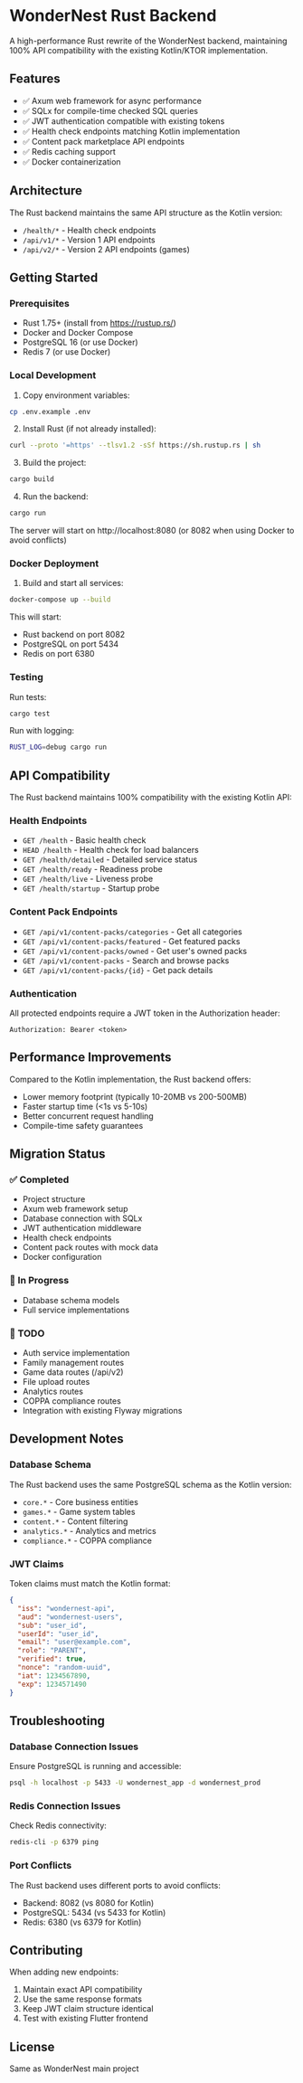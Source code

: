 # WonderNest Rust Backend

A high-performance Rust rewrite of the WonderNest backend, maintaining 100% API compatibility with the existing Kotlin/KTOR implementation.

## Features

- ✅ Axum web framework for async performance
- ✅ SQLx for compile-time checked SQL queries
- ✅ JWT authentication compatible with existing tokens
- ✅ Health check endpoints matching Kotlin implementation
- ✅ Content pack marketplace API endpoints
- ✅ Redis caching support
- ✅ Docker containerization

## Architecture

The Rust backend maintains the same API structure as the Kotlin version:
- `/health/*` - Health check endpoints
- `/api/v1/*` - Version 1 API endpoints
- `/api/v2/*` - Version 2 API endpoints (games)

## Getting Started

### Prerequisites

- Rust 1.75+ (install from https://rustup.rs/)
- Docker and Docker Compose
- PostgreSQL 16 (or use Docker)
- Redis 7 (or use Docker)

### Local Development

1. Copy environment variables:
```bash
cp .env.example .env
```

2. Install Rust (if not already installed):
```bash
curl --proto '=https' --tlsv1.2 -sSf https://sh.rustup.rs | sh
```

3. Build the project:
```bash
cargo build
```

4. Run the backend:
```bash
cargo run
```

The server will start on http://localhost:8080 (or 8082 when using Docker to avoid conflicts)

### Docker Deployment

1. Build and start all services:
```bash
docker-compose up --build
```

This will start:
- Rust backend on port 8082
- PostgreSQL on port 5434
- Redis on port 6380

### Testing

Run tests:
```bash
cargo test
```

Run with logging:
```bash
RUST_LOG=debug cargo run
```

## API Compatibility

The Rust backend maintains 100% compatibility with the existing Kotlin API:

### Health Endpoints
- `GET /health` - Basic health check
- `HEAD /health` - Health check for load balancers
- `GET /health/detailed` - Detailed service status
- `GET /health/ready` - Readiness probe
- `GET /health/live` - Liveness probe
- `GET /health/startup` - Startup probe

### Content Pack Endpoints
- `GET /api/v1/content-packs/categories` - Get all categories
- `GET /api/v1/content-packs/featured` - Get featured packs
- `GET /api/v1/content-packs/owned` - Get user's owned packs
- `GET /api/v1/content-packs` - Search and browse packs
- `GET /api/v1/content-packs/{id}` - Get pack details

### Authentication
All protected endpoints require a JWT token in the Authorization header:
```
Authorization: Bearer <token>
```

## Performance Improvements

Compared to the Kotlin implementation, the Rust backend offers:
- Lower memory footprint (typically 10-20MB vs 200-500MB)
- Faster startup time (<1s vs 5-10s)
- Better concurrent request handling
- Compile-time safety guarantees

## Migration Status

### ✅ Completed
- Project structure
- Axum web framework setup
- Database connection with SQLx
- JWT authentication middleware
- Health check endpoints
- Content pack routes with mock data
- Docker configuration

### 🚧 In Progress
- Database schema models
- Full service implementations

### 📝 TODO
- Auth service implementation
- Family management routes
- Game data routes (/api/v2)
- File upload routes
- Analytics routes
- COPPA compliance routes
- Integration with existing Flyway migrations

## Development Notes

### Database Schema
The Rust backend uses the same PostgreSQL schema as the Kotlin version:
- `core.*` - Core business entities
- `games.*` - Game system tables
- `content.*` - Content filtering
- `analytics.*` - Analytics and metrics
- `compliance.*` - COPPA compliance

### JWT Claims
Token claims must match the Kotlin format:
```json
{
  "iss": "wondernest-api",
  "aud": "wondernest-users",
  "sub": "user_id",
  "userId": "user_id",
  "email": "user@example.com",
  "role": "PARENT",
  "verified": true,
  "nonce": "random-uuid",
  "iat": 1234567890,
  "exp": 1234571490
}
```

## Troubleshooting

### Database Connection Issues
Ensure PostgreSQL is running and accessible:
```bash
psql -h localhost -p 5433 -U wondernest_app -d wondernest_prod
```

### Redis Connection Issues
Check Redis connectivity:
```bash
redis-cli -p 6379 ping
```

### Port Conflicts
The Rust backend uses different ports to avoid conflicts:
- Backend: 8082 (vs 8080 for Kotlin)
- PostgreSQL: 5434 (vs 5433 for Kotlin)
- Redis: 6380 (vs 6379 for Kotlin)

## Contributing

When adding new endpoints:
1. Maintain exact API compatibility
2. Use the same response formats
3. Keep JWT claim structure identical
4. Test with existing Flutter frontend

## License

Same as WonderNest main project